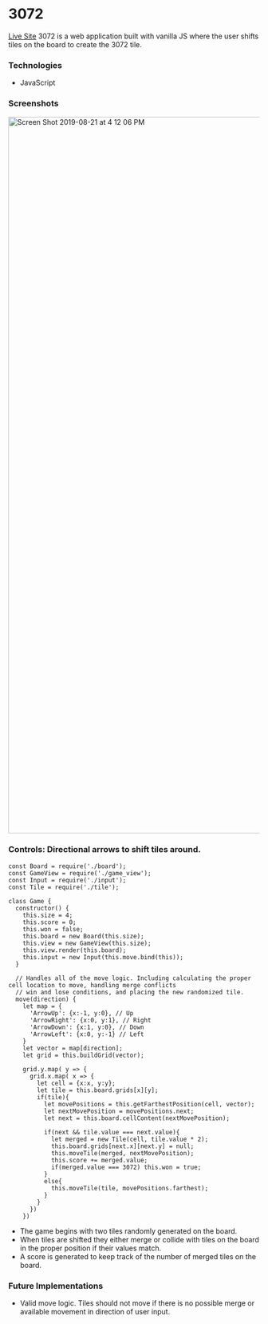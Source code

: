 # 3072
[Live Site](https://js-3072.herokuapp.com/)
3072 is a web application built with vanilla JS where the user shifts tiles on the board to create the 3072 tile.

### Technologies
* JavaScript

### Screenshots
<img width="1433" alt="Screen Shot 2019-08-21 at 4 12 06 PM" src="https://user-images.githubusercontent.com/7242067/63474608-9c388400-c42e-11e9-9553-1d8e25136181.png">

### Controls: Directional arrows to shift tiles around.
```
const Board = require('./board');
const GameView = require('./game_view');
const Input = require('./input');
const Tile = require('./tile');

class Game {
  constructor() {
    this.size = 4;
    this.score = 0;
    this.won = false;
    this.board = new Board(this.size);
    this.view = new GameView(this.size);
    this.view.render(this.board);
    this.input = new Input(this.move.bind(this));
  }

  // Handles all of the move logic. Including calculating the proper cell location to move, handling merge conflicts
  // win and lose conditions, and placing the new randomized tile.
  move(direction) {
    let map = {
      'ArrowUp': {x:-1, y:0}, // Up
      'ArrowRight': {x:0, y:1}, // Right
      'ArrowDown': {x:1, y:0}, // Down
      'ArrowLeft': {x:0, y:-1} // Left
    }
    let vector = map[direction];
    let grid = this.buildGrid(vector);

    grid.y.map( y => {
      grid.x.map( x => {
        let cell = {x:x, y:y};
        let tile = this.board.grids[x][y];
        if(tile){
          let movePositions = this.getFarthestPosition(cell, vector);
          let nextMovePosition = movePositions.next;
          let next = this.board.cellContent(nextMovePosition);

          if(next && tile.value === next.value){
            let merged = new Tile(cell, tile.value * 2);
            this.board.grids[next.x][next.y] = null;
            this.moveTile(merged, nextMovePosition);
            this.score += merged.value;
            if(merged.value === 3072) this.won = true;
          }
          else{
            this.moveTile(tile, movePositions.farthest);
          }
        }
      })
    })
```
* The game begins with two tiles randomly generated on the board.
* When tiles are shifted they either merge or collide with tiles on the board in the proper position if their values match.
* A score is generated to keep track of the number of merged tiles on the board.


### Future Implementations
* Valid move logic. Tiles should not move if there is no possible merge or available movement in direction of user input.
